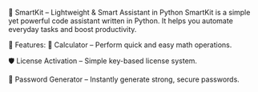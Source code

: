 🚀 SmartKit – Lightweight & Smart Assistant in Python
SmartKit is a simple yet powerful code assistant written in Python. It helps you automate everyday tasks and boost productivity.

🔧 Features:
🧮 Calculator – Perform quick and easy math operations.

🛡️ License Activation – Simple key-based license system.

🔐 Password Generator – Instantly generate strong, secure passwords.

